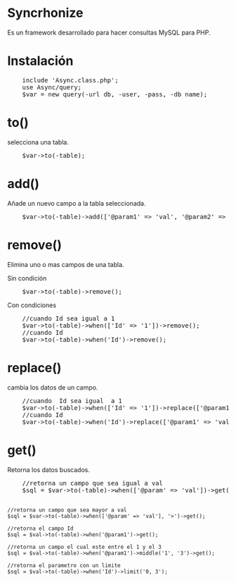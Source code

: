 <h1>Syncrhonize</h1>
Es un framework desarrollado para hacer consultas MySQL para PHP.

<h1>Instalación</h1>
<pre>
	include 'Async.class.php';
	use Async/query;
	$var = new query(-url_db, -user, -pass, -db_name);
</pre>
<h1>to()</h1>
selecciona una tabla.
<pre>
	$var->to(-table);
</pre>
<h1>add()</h1>
Añade un nuevo campo a la tabla seleccionada.
<pre>
	$var->to(-table)->add(['@param1' => 'val', '@param2' => 'val']);
</pre>
<h1>remove()</h1>
Elimina uno o mas campos de una tabla.
<p>Sin condición</p>
<pre>
	$var->to(-table)->remove();
</pre>
<p>Con condiciones</p>
<pre>
	//cuando Id sea igual a 1
	$var->to(-table)->when(['Id' => '1'])->remove();
	//cuando Id
	$var->to(-table)->when('Id')->remove();
</pre>
<h1>replace()</h1>
cambia los datos de un campo.
<pre>
	//cuando  Id sea igual  a 1
	$var->to(-table)->when(['Id' => '1'])->replace(['@param1' => 'val', '@param2' => 'val']);
	//cuando Id
	$var->to(-table)->when('Id')->replace(['@param1' => 'val', '@param2' => 'val']);
</pre>
<h1>get()</h1>
Retorna los datos buscados.
<pre>
	//retorna un campo que sea igual a val
	$sql = $var->to(-table)->when(['@param' => 'val'])->get();

	//retorna un campo que sea mayor a val
	$sql = $var->to(-table)->when(['@param' => 'val'], '>')->get();

	//retorna el campo Id
	$sql = $val->to(-table)->when('@param1')->get();
	
	//retorna un campo el cual este entre el 1 y el 3
	$sql = $val->to(-table)->when('@param1')->middle('1', '3')->get();
	
	//retorna el parametro con un limite
	$sql = $val->to(-table)->when('Id')->limit('0, 3');
</pre>
